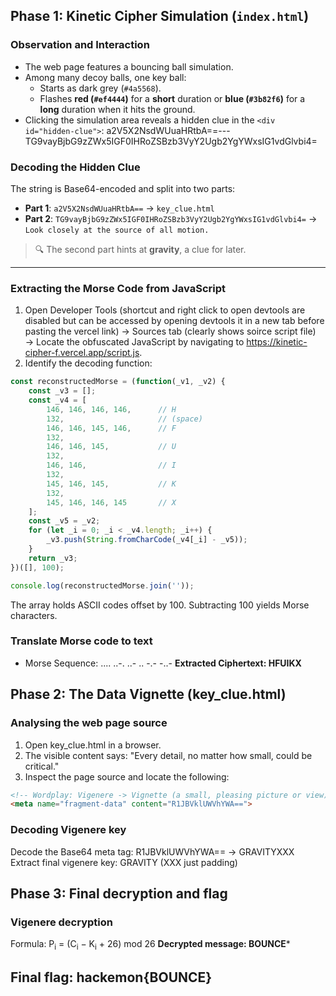## Phase 1: Kinetic Cipher Simulation (`index.html`)

### Observation and Interaction
- The web page features a bouncing ball simulation.
- Among many decoy balls, one key ball:
  - Starts as dark grey (`#4a5568`).
  - Flashes **red (`#ef4444`)** for a **short** duration or **blue (`#3b82f6`)** for a **long** duration when it hits the ground.
- Clicking the simulation area reveals a hidden clue in the `<div id="hidden-clue">`:
  a2V5X2NsdWUuaHRtbA==---TG9vayBjbG9zZWx5IGF0IHRoZSBzb3VyY2Ugb2YgYWxsIG1vdGlvbi4=

### Decoding the Hidden Clue
The string is Base64-encoded and split into two parts:

- **Part 1**: `a2V5X2NsdWUuaHRtbA==` → `key_clue.html`
- **Part 2**: `TG9vayBjbG9zZWx5IGF0IHRoZSBzb3VyY2Ugb2YgYWxsIG1vdGlvbi4=` → `Look closely at the source of all motion.`

> 🔍 The second part hints at **gravity**, a clue for later.

---

### Extracting the Morse Code from JavaScript
1. Open Developer Tools (shortcut and right click to open devtools are disabled but can be accessed by opening devtools it in a new tab before pasting the vercel link) → Sources tab (clearly shows soirce script file) → Locate the obfuscated JavaScript by navigating to https://kinetic-cipher-f.vercel.app/script.js.
2. Identify the decoding function:

```js
const reconstructedMorse = (function(_v1, _v2) {
    const _v3 = [];
    const _v4 = [
        146, 146, 146, 146,      // H
        132,                     // (space)
        146, 146, 145, 146,      // F
        132,
        146, 146, 145,           // U
        132,
        146, 146,                // I
        132,
        145, 146, 145,           // K
        132,
        145, 146, 146, 145       // X
    ];
    const _v5 = _v2;
    for (let _i = 0; _i < _v4.length; _i++) {
        _v3.push(String.fromCharCode(_v4[_i] - _v5));
    }
    return _v3;
})([], 100);

console.log(reconstructedMorse.join(''));
```
The array holds ASCII codes offset by 100. Subtracting 100 yields Morse characters.
### Translate Morse code to text
- Morse Sequence:
  .... ..-. ..- .. -.- -..-
**Extracted Ciphertext: HFUIKX**
## Phase 2: The Data Vignette (key_clue.html)
### Analysing the web page source
1. Open key_clue.html in a browser.
2. The visible content says:
"Every detail, no matter how small, could be critical."
3. Inspect the page source and locate the following:
```html
<!-- Wordplay: Vigenere -> Vignette (a small, pleasing picture or view) -->
<meta name="fragment-data" content="R1JBVklUWVhYWA==">
```
### Decoding Vigenere key
Decode the Base64 meta tag:
R1JBVklUWVhYWA== → GRAVITYXXX
Extract final vigenere key: GRAVITY (XXX just padding)
## Phase 3: Final decryption and flag
### Vigenere decryption
Formula: P<sub>i</sub> = (C<sub>i</sub> − K<sub>i</sub> + 26) mod 26
**Decrypted message: BOUNCE***
## Final flag: hackemon{BOUNCE}



